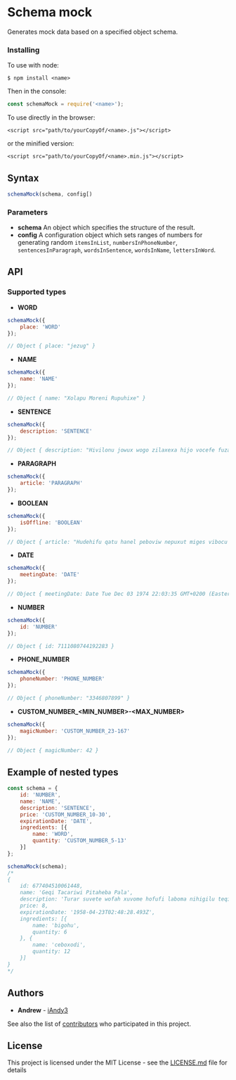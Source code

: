 # Schema mock
Generates mock data based on a specified object schema.

### Installing
To use with node:
```
$ npm install <name>
```

Then in the console:
```javascript
const schemaMock = require('<name>');
```

To use directly in the browser:
```
<script src="path/to/yourCopyOf/<name>.js"></script>
```

or the minified version:
```
<script src="path/to/yourCopyOf/<name>.min.js"></script>
```

## Syntax
```javascript
schemaMock(schema, config[)
```

### Parameters
* **schema**
An object which specifies the structure of the result.
* **config**
A configuration object which sets ranges of numbers for generating random `itemsInList`, `numbersInPhoneNumber`, `sentencesInParagraph`, `wordsInSentence`, `wordsInName`, `lettersInWord`.
 
## API

### Supported types
* **WORD**
```javascript
schemaMock({
	place: 'WORD'
}); 

// Object { place: "jezug" }
```
* **NAME**
```javascript
schemaMock({
	name: 'NAME'
}); 

// Object { name: "Xolapu Moreni Rupuhixe" }
```
* **SENTENCE**
```javascript
schemaMock({
	description: 'SENTENCE'
}); 

// Object { description: "Hivilonu jowux wogo zilaxexa hijo vocefe fuzar." }
```
* **PARAGRAPH**
```javascript
schemaMock({
	article: 'PARAGRAPH'
});
```
* **BOOLEAN**
```javascript
schemaMock({
	isOffline: 'BOOLEAN'
}); 

// Object { article: "Hudehifu qatu hanel peboviw nepuxut miges vibocu zatipe retuq. Bihu safa juzu tufuho bojap rimapo hovuqasi faha vezu. Dicewama yivusuhu valuy qunowaci jixun. Xoyuvo befo rorer tudo qabac butap pezu tebawup cedow. Puvasar tote xeqer cuxeduzo wico zequrefi lirabad periniw. Jamopofe cucojuh menu cawete denipivu." }
```
* **DATE**
```javascript
schemaMock({
	meetingDate: 'DATE'
}); 

// Object { meetingDate: Date Tue Dec 03 1974 22:03:35 GMT+0200 (Eastern European Standard Time) }
```
* **NUMBER**
```javascript
schemaMock({
	id: 'NUMBER'
}); 

// Object { id: 7111080744192283 }
```
* **PHONE_NUMBER**
```javascript
schemaMock({
	phoneNumber: 'PHONE_NUMBER'
}); 

// Object { phoneNumber: "3346807899" }
```
* **CUSTOM_NUMBER_<MIN_NUMBER>-<MAX_NUMBER>**
```javascript
schemaMock({
	magicNumber: 'CUSTOM_NUMBER_23-167'
}); 

// Object { magicNumber: 42 }
```

## Example of nested types

```javascript
const schema = {
	id: 'NUMBER',
	name: 'NAME',
	description: 'SENTENCE',
	price: 'CUSTOM_NUMBER_10-30',
	expirationDate: 'DATE',
	ingredients: [{
		name: 'WORD',
		quantity: 'CUSTOM_NUMBER_5-13'
	}]
};

schemaMock(schema);
/*
{
	id: 677404510061448,
	name: 'Geqi Tacariwi Pitaheba Pala',
	description: 'Turar suvete wofah xuvome hofufi laboma nihigilu teqiz.',
	price: 8,
	expirationDate: '1958-04-23T02:48:28.493Z',
	ingredients: [{
		name: 'bigohu',
		quantity: 6
	}, {
		name: 'ceboxodi',
		quantity: 12
	}]
}
*/
```

## Authors
* **Andrew** - [iAndy3](https://github.com/iAndy3)

See also the list of [contributors](https://github.com/iAndy3/schema-mock/graphs/contributors) who participated in this project.

## License
This project is licensed under the MIT License - see the [LICENSE.md](LICENSE.md) file for details